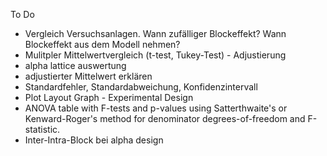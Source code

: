 To Do
* Vergleich Versuchsanlagen. Wann zufälliger Blockeffekt? Wann Blockeffekt aus dem Modell nehmen?
* Mulitpler Mittelwertvergleich (t-test, Tukey-Test) - Adjustierung
* alpha lattice auswertung
* adjustierter Mittelwert erklären
* Standardfehler, Standardabweichung, Konfidenzintervall
* Plot Layout Graph - Experimental Design
* ANOVA table with F-tests and p-values using Satterthwaite's or Kenward-Roger's method for denominator degrees-of-freedom and F-statistic.
* Inter-Intra-Block bei alpha design
